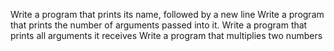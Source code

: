 Write a program that prints its name, followed by a new line
Write a program that prints the number of arguments passed into it.
Write a program that prints all arguments it receives
Write a program that multiplies two numbers
